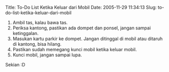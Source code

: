Title: To-Do List Ketika Keluar dari Mobil
Date: 2005-11-29 11:34:13
Slug: to-do-list-ketika-keluar-dari-mobil

1. Ambil tas, kalau bawa tas.
2. Periksa kantong, pastikan ada dompet dan ponsel, jangan sampai ketinggalan.
3. Masukan kartu parkir ke dompet. Jangan ditinggal di mobil atau ditaruh di kantong, bisa hilang.
4. Pastikan sudah memegang kunci mobil ketika keluar mobil.
5. Kunci mobil, jangan sampai lupa.

Sekian :D